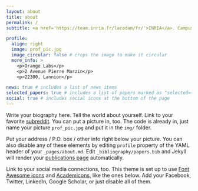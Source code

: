 ```yaml
---
layout: about
title: about
permalink: /
subtitle: <a href='https://team.inria.fr/lacodam/fr/'>INRIA</a>. Campus de Beaulieu, 263 Av. Général Leclerc, 35042 Rennes

profile:
  align: right
  image: prof_pic.jpg
  image_circular: false # crops the image to make it circular
  more_info: >
    <p>Orange Labs</p>
    <p>2 Avenue Pierre Marzin</p>
    <p>22300, Lannion</p>

news: true # includes a list of news items
selected_papers: true # includes a list of papers marked as "selected={true}"
social: true # includes social icons at the bottom of the page
---
```


Write your biography here. Tell the world about yourself. Link to your favorite [subreddit](http://reddit.com). You can put a picture in, too. The code is already in, just name your picture `prof_pic.jpg` and put it in the `img/` folder.

Put your address / P.O. box / other info right below your picture. You can also disable any of these elements by editing `profile` property of the YAML header of your `_pages/about.md`. Edit `_bibliography/papers.bib` and Jekyll will render your [publications page](/al-folio/publications/) automatically.

Link to your social media connections, too. This theme is set up to use [Font Awesome icons](https://fontawesome.com/) and [Academicons](https://jpswalsh.github.io/academicons/), like the ones below. Add your Facebook, Twitter, LinkedIn, Google Scholar, or just disable all of them.
